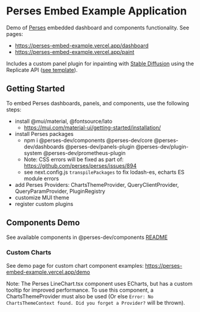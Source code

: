 # Perses Embed Example Application

Demo of [Perses](https://github.com/perses/perses) embedded dashboard and components functionality. See pages:

- https://perses-embed-example.vercel.app/dashboard
- https://perses-embed-example.vercel.app/paint

Includes a custom panel plugin for inpainting with [Stable Diffusion](https://replicate.com/stability-ai/stable-diffusion) using the Replicate API ([see template](https://github.com/replicate/inpainter)).

## Getting Started

To embed Perses dashboards, panels, and components, use the following steps:

- install @mui/material, @fontsource/lato
  - https://mui.com/material-ui/getting-started/installation/
- install Perses packages
  - npm i @perses-dev/components @perses-dev/core @perses-dev/dashboards @perses-dev/panels-plugin @perses-dev/plugin-system @perses-dev/prometheus-plugin
  - Note: CSS errors will be fixed as part of: https://github.com/perses/perses/issues/894
  - see next.config.js `transpilePackages` to fix lodash-es, echarts ES module errors
- add Perses Providers: ChartsThemeProvider, QueryClientProvider, QueryParamProvider, PluginRegistry
- customize MUI theme
- register custom plugins

## Components Demo

See available components in @perses-dev/components [README](https://github.com/perses/perses/blob/main/ui/components/README.md)

### Custom Charts

See demo page for custom chart component examples: https://perses-embed-example.vercel.app/demo

Note: The Perses LineChart.tsx component uses ECharts, but has a custom tooltip for improved performance. To use this component, a ChartsThemeProvider must also be used (Or else `Error: No ChartsThemeContext found. Did you forget a Provider?` will be thrown).
